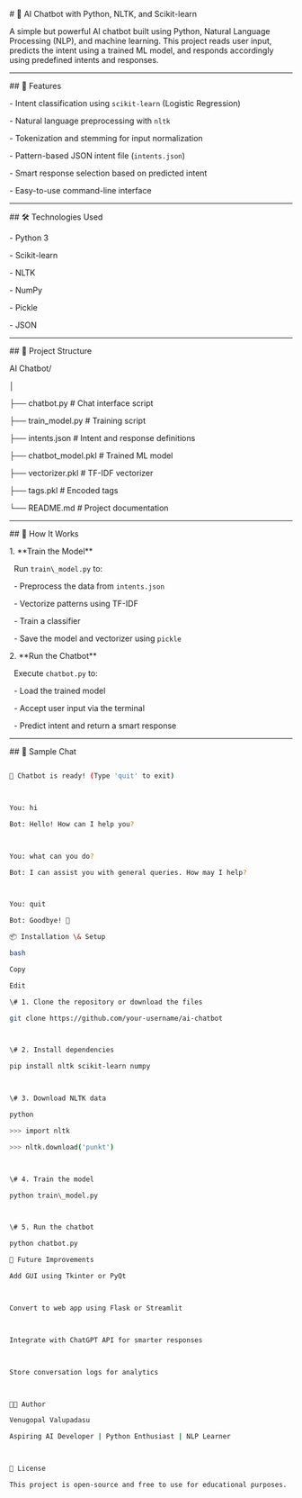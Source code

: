 \# 🤖 AI Chatbot with Python, NLTK, and Scikit-learn



A simple but powerful AI chatbot built using Python, Natural Language Processing (NLP), and machine learning. This project reads user input, predicts the intent using a trained ML model, and responds accordingly using predefined intents and responses.



---



\## 🚀 Features



\- Intent classification using `scikit-learn` (Logistic Regression)

\- Natural language preprocessing with `nltk`

\- Tokenization and stemming for input normalization

\- Pattern-based JSON intent file (`intents.json`)

\- Smart response selection based on predicted intent

\- Easy-to-use command-line interface



---



\## 🛠️ Technologies Used



\- Python 3

\- Scikit-learn

\- NLTK

\- NumPy

\- Pickle

\- JSON



---



\## 📁 Project Structure



AI Chatbot/

│

├── chatbot.py # Chat interface script

├── train\_model.py # Training script

├── intents.json # Intent and response definitions

├── chatbot\_model.pkl # Trained ML model

├── vectorizer.pkl # TF-IDF vectorizer

├── tags.pkl # Encoded tags

└── README.md # Project documentation







---



\## 🧠 How It Works



1\. \*\*Train the Model\*\*  

&nbsp;  Run `train\_model.py` to:

&nbsp;  - Preprocess the data from `intents.json`

&nbsp;  - Vectorize patterns using TF-IDF

&nbsp;  - Train a classifier

&nbsp;  - Save the model and vectorizer using `pickle`



2\. \*\*Run the Chatbot\*\*  

&nbsp;  Execute `chatbot.py` to:

&nbsp;  - Load the trained model

&nbsp;  - Accept user input via the terminal

&nbsp;  - Predict intent and return a smart response



---



\## 🧪 Sample Chat



```bash

🤖 Chatbot is ready! (Type 'quit' to exit)



You: hi

Bot: Hello! How can I help you?



You: what can you do?

Bot: I can assist you with general queries. How may I help?



You: quit

Bot: Goodbye! 👋

📦 Installation \& Setup

bash

Copy

Edit

\# 1. Clone the repository or download the files

git clone https://github.com/your-username/ai-chatbot



\# 2. Install dependencies

pip install nltk scikit-learn numpy



\# 3. Download NLTK data

python

>>> import nltk

>>> nltk.download('punkt')



\# 4. Train the model

python train\_model.py



\# 5. Run the chatbot

python chatbot.py

📌 Future Improvements

Add GUI using Tkinter or PyQt



Convert to web app using Flask or Streamlit



Integrate with ChatGPT API for smarter responses



Store conversation logs for analytics



👨‍💻 Author

Venugopal Valupadasu

Aspiring AI Developer | Python Enthusiast | NLP Learner



📃 License

This project is open-source and free to use for educational purposes.




